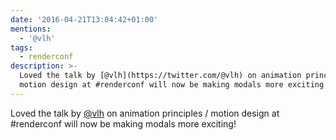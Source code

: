 ```yaml
---
date: '2016-04-21T13:04:42+01:00'
mentions:
  - '@vlh'
tags:
  - renderconf
description: >-
  Loved the talk by [@vlh](https://twitter.com/@vlh) on animation principles /
  motion design at #renderconf will now be making modals more exciting!
---
```

Loved the talk by [@vlh](https://twitter.com/@vlh) on animation principles / motion design at #renderconf will now be making modals more exciting!
